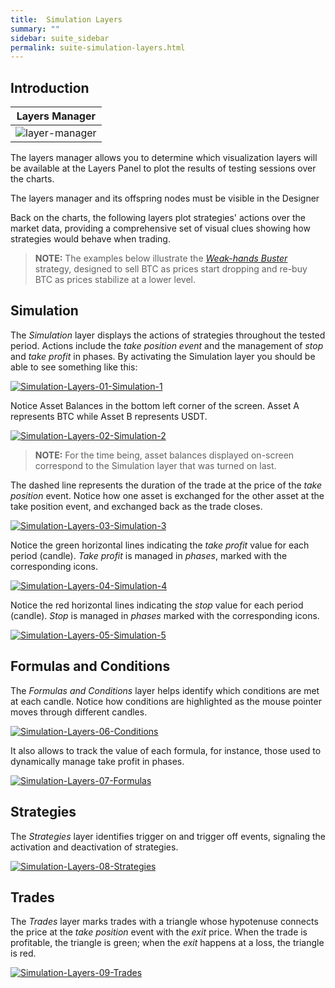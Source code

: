 ```yaml
---
title:  Simulation Layers
summary: ""
sidebar: suite_sidebar
permalink: suite-simulation-layers.html
---
```


## Introduction

| Layers Manager |
| :---: |
| ![layer-manager](https://user-images.githubusercontent.com/13994516/67079737-00a86300-f194-11e9-85cb-2704afa30f04.png) |

The layers manager allows you to determine which visualization layers will be available at the Layers Panel to plot the results of testing sessions over the charts.

The layers manager and its offspring nodes must be visible in the Designer

Back on the charts, the following layers plot strategies' actions over the market data, providing a comprehensive set of visual clues showing how strategies would behave when trading.

> **NOTE:** The examples below illustrate the [*Weak-hands Buster*](https://github.com/Superalgos/Strategy-BTC-WeakHandsBuster) strategy, designed to sell BTC as prices start dropping and re-buy BTC as prices stabilize at a lower level.

## Simulation

The *Simulation* layer displays the actions of strategies throughout the tested period. Actions include the *take position event* and the management of *stop* and *take profit* in phases. By activating the Simulation layer you should be able to see something like this:

[![Simulation-Layers-01-Simulation-1](https://user-images.githubusercontent.com/13994516/67279788-040d5880-f4cc-11e9-9098-11496fac9c79.gif)](https://user-images.githubusercontent.com/13994516/67279788-040d5880-f4cc-11e9-9098-11496fac9c79.gif)

Notice Asset Balances in the bottom left corner of the screen. Asset A represents BTC while Asset B represents USDT.

[![Simulation-Layers-02-Simulation-2](https://user-images.githubusercontent.com/13994516/67279789-040d5880-f4cc-11e9-9124-9076273e6dfd.gif)](https://user-images.githubusercontent.com/13994516/67279789-040d5880-f4cc-11e9-9124-9076273e6dfd.gif)

> **NOTE:** For the time being, asset balances displayed on-screen correspond to the Simulation layer that was turned on last.

The dashed line represents the duration of the trade at the price of the _take position_ event. Notice how one asset is exchanged for the other asset at the take position event, and exchanged back as the trade closes.

[![Simulation-Layers-03-Simulation-3](https://user-images.githubusercontent.com/13994516/67279791-040d5880-f4cc-11e9-9cac-db42c419ca0c.gif)](https://user-images.githubusercontent.com/13994516/67279791-040d5880-f4cc-11e9-9cac-db42c419ca0c.gif)

Notice the green horizontal lines indicating the _take profit_ value for each period (candle). _Take profit_ is managed in _phases_, marked with the corresponding icons.

[![Simulation-Layers-04-Simulation-4](https://user-images.githubusercontent.com/13994516/67279792-040d5880-f4cc-11e9-8487-cf390d78da92.gif)](https://user-images.githubusercontent.com/13994516/67279792-040d5880-f4cc-11e9-8487-cf390d78da92.gif)

Notice the red horizontal lines indicating the _stop_ value for each period (candle). *Stop* is managed in _phases_ marked with the corresponding icons.

[![Simulation-Layers-05-Simulation-5](https://user-images.githubusercontent.com/13994516/67279793-04a5ef00-f4cc-11e9-8ac1-32e98762bf5b.gif)](https://user-images.githubusercontent.com/13994516/67279793-04a5ef00-f4cc-11e9-8ac1-32e98762bf5b.gif)

## Formulas and Conditions

The *Formulas and Conditions* layer helps identify which conditions are met at each candle. Notice how conditions are highlighted as the mouse pointer moves through different candles.

[![Simulation-Layers-06-Conditions](https://user-images.githubusercontent.com/13994516/67279794-04a5ef00-f4cc-11e9-9c53-cf5694701b50.gif)](https://user-images.githubusercontent.com/13994516/67279794-04a5ef00-f4cc-11e9-9c53-cf5694701b50.gif)

It also allows to track the value of each formula, for instance, those used to dynamically manage take profit in phases.

[![Simulation-Layers-07-Formulas](https://user-images.githubusercontent.com/13994516/67279796-053e8580-f4cc-11e9-8688-4fea62c1f40b.gif)](https://user-images.githubusercontent.com/13994516/67279796-053e8580-f4cc-11e9-8688-4fea62c1f40b.gif)

## Strategies

The *Strategies* layer identifies trigger on and trigger off events, signaling the activation and deactivation of strategies.

[![Simulation-Layers-08-Strategies](https://user-images.githubusercontent.com/13994516/67280186-dd035680-f4cc-11e9-82e8-e52706749f5a.gif)](https://user-images.githubusercontent.com/13994516/67280186-dd035680-f4cc-11e9-82e8-e52706749f5a.gif)

## Trades

The *Trades* layer marks trades with a triangle whose hypotenuse connects the price at the _take position_ event with the _exit_ price. When the trade is profitable, the triangle is green; when the _exit_ happens at a loss, the triangle is red.

[![Simulation-Layers-09-Trades](https://user-images.githubusercontent.com/13994516/67280187-dd9bed00-f4cc-11e9-93be-74b497d8f7b5.gif)](https://user-images.githubusercontent.com/13994516/67280187-dd9bed00-f4cc-11e9-93be-74b497d8f7b5.gif)